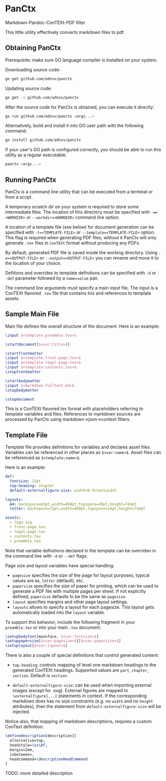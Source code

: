 # PanCtx

Markdown-Pandoc-ConTEXt-PDF filter

This little utility effectively converts markdown files to pdf. 

## Obtaining PanCtx

Prerequisite: make sure GO language compiler is installed on your system.

Downloading source code:

```sh
go get github.com/adnsv/panctx
```

Updating source code:

```sh
go get -u github.com/adnsv/panctx
```

After the source code for PanCtx is obtained, you can execute it directly:

```sh
go run github.com/adnsv/panctx <args...>
```

Alternatively, build and install it into GO user path with the following command:

```sh
go install github.com/adnsv/panctx
```

If your user's GO path is configured correctly, you should be able to run this utility as a regular executable:

```sh
panctx <args...>
```

## Running PanCtx

PanCtx is a command line utility that can be executed from a terminal or from a script.

A temporary scratch dir on your system is required to store some intermediate files. The location of this directory must be specified with `-w=<WORKDIR>` or `--workdir=<WORKDIR>` command line option.

A location of a template file (see below) for document generation can be specified with `-t=<TEMPLATE-FILE>` or `--template=<TEMPLATE-FILE>` option. This flag is required when generating PDF files, without it PanCtx will only generate `.tex` files in `ConTEXt` format without producing any PDFs.

By default, generated PDF file is saved inside the working directory. Using `-o=<OUTPUT-FILE>` or `--output=<OUTPUT-FILE>` you can rename and move it to the location of your choice.

Defitions and overrides to template definitions can be specified with `-d` or `--def` parameter followed by a `name=value` pair.

The command line arguments must specify a main input file. The input is a ConTEXt flavored `.tex` file that contains lins and references to template assets.

## Sample Main File

Main file defines the overall structure of the document. Here is an example:

```tex
\input $<template:preamble.tex>$

\startdocument[$<var:title>$]

\startfrontmatter
\input $<template:front-page.tex>$
\input $<template:legal-page.tex>$
\input $<template:contents.tex>$
\stopfrontmatter

\startbodymatter
\input $<markdown:fulltext.md>$
\stopbodymatter

\stopdocument
```

This is a ConTEXt flavored tex format with placeholders referring to template variables and files. References to markdown sources are processed by PanCtx using markdown->json->context filters.

## Template File

Template file provides definitions for variables and declares asset files. Variables can be referenced in other places as `$<var:name>$`. Asset files can be referenced as `$<template:name>$`.

Here is an example:

```yml
def:
  fontsize: 12pt
  top-heading: chapter
  default-externalfigure-size: width=0.9\textwidth

layouts:
  A4: backspace=63pt,width=468pt,topspace=49pt,height=744pt
  letter: backspace=72pt,width=468pt,topspace=24pt,height=744pt

assets:
  - logo.svg
  - front-page.tex
  - legal-page.tex
  - contents.tex
  - preamble.tex
```

Note that variable definitions declared in the template can be overriden in the command line with `-d` or `--def` flags.

Page size and layout variables have special handling:

- `pagesize` specifies the size of the page for layout purposes, typical values are `A4`, `letter` (default), etc.
- `papersize` specifies the size of paper for printing, which can be used to generate a PDF file with multiple pages per sheet. If not explicitly defined, `papersize` defaults to be the same as `pagesize`.
- `layout` specifies margins and other page layout settings.
- `layouts` allows to specify a layout for each pagesize. This layout gets automatically loaded into the `layout` variable.

To support this behavior, include the following fragment in your `preamble.tex` or into your main `.tex` document:

```tex
\setupbodyfont[mainface, $<var:fontsize>$]
\setuppapersize[$<var:pagesize>$][$<var:papersize>$]
\setuplayout[$<var:layout>$]
```

There is also a couple of special definitions that control generated content:

- `top-heading`: controls mapping of level one markdown headings to the generated ConTEXt headings. Supported values are `part`, `chapter`, `section`. Default is `section`.

- `default-externalfigure-size`: can be used when importing external images (except for .svg). External figures are mapped to `\externalfigure[...]` statements in context. If the corresponding markdown does has no size constraints (e.g. no `width` and no `height` attributes), then the statement from `default-externalfigure-size` will be injected.

Notice also, that mapping of markdown descriptions, requires a custom ConText definition:

```tex
\definedescription[description][
  alternative=top, 
  headstyle=\ss\bf, 
  margin=2em,
  inbetween=,
  headcommand=\descriptionHeadCommand
]
```

TODO: more detailed description
